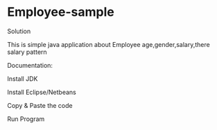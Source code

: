 # Employee-sample
Solution

This is simple java application about Employee age,gender,salary,there salary pattern


Documentation:

Install JDK


Install Eclipse/Netbeans


Copy & Paste the code


Run Program
